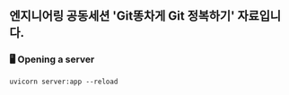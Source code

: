 ## 엔지니어링 공동세션 'Git똥차게 Git 정복하기' 자료입니다.


### 🖥️ Opening a server
```
uvicorn server:app --reload
```
